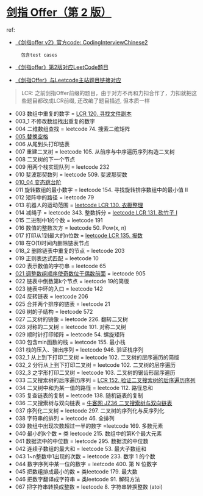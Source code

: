 # [剑指 Offer（第 2 版）](https://github.com/doocs/leetcode/blob/main/lcof/README.md)
ref:
- [《剑指offer v2》官方code: CodingInterviewChinese2](https://github.com/zhedahht/CodingInterviewChinese2/tree/master)

        包含test cases
- [《剑指offer》第2版对应LeetCode题目](https://tangshusen.me/LeetCode/CodingInterview.html)
- [《剑指Offer》与Leetcode主站题目链接对应](https://github.com/yanring/jianzhi-Offer-Leetcode)

> LCR: 之前剑指Offer前缀的题目，由于对方不再和力扣合作了，力扣就把这些题目都改成LCR前缀, 还改编了题目描述, 但本质一样

- 003 数组中重复的数字 = [LCR 120. 寻找文件副本](https://leetcode.cn/problems/shu-zu-zhong-zhong-fu-de-shu-zi-lcof/description/)
- 003_1 不修改数组找出重复的数字
- 004 二维数组查找 = leetcode 74. 搜索二维矩阵
- [005 替换空格](005_test.go)
- 006 从尾到头打印链表
- 007 重建二叉树 = leetcode 105. 从前序与中序遍历序列构造二叉树
- 008 二叉树的下一个节点
- 009 用两个栈实现队列 = leetcode 232
- 010 斐波那契数列 = leetcode 509. 斐波那契数
- [010_04 变态跳台阶](010_04_test.go)
- 011 旋转数组的最小数字 = leetcode 154. 寻找旋转排序数组中的最小值 II
- 012 矩阵中的路径 = leetcode 79
- 013 机器人的运动范围 = [leetcode LCR 130. 衣橱整理](https://leetcode.cn/problems/ji-qi-ren-de-yun-dong-fan-wei-lcof/description/)
- 014 减绳子 = leetcode 343. 整数拆分 = [leetcode LCR 131. 砍竹子 I](https://leetcode.cn/problems/jian-sheng-zi-lcof/description/)
- 015 二进制中1的个数 = leetcode 191
- 016 数值的整数次方 = leetcode 50. Pow(x, n)
- 017 打印从1到最大的n位数 = [leetcode LCR 135. 报数](https://leetcode.cn/problems/da-yin-cong-1dao-zui-da-de-nwei-shu-lcof/description/)
- 018 在O(1)时间内删除链表节点
- 018_2 删除链表中重复的节点 = leetcode 203
- 019 正则表达式匹配 = leetcode 10
- 020 表示数值的字符串 = leetcode 65
- [021 调整数组顺序使奇数位于偶数前面](021_test.go) = leetcode 905
- 022 链表中倒数第k个节点 = leetcode 19的简版
- 023 链表中环的入口 = leetcode 142
- 024 反转链表 = leetcode 206
- 025 合并两个排序的链表 = leetcode 21
- 026 树的子结构 = leetcode 572
- 027 二叉树的镜像 = leetcode 226. 翻转二叉树
- 028 对称的二叉树 = leetcode 101. 对称二叉树
- 029 顺时针打印矩阵 = leetcode 54. 螺旋矩阵
- 030 包含min函数的栈 = leetcode 155. 最小栈
- 031 栈的压入、弹出序列 = leetcode 946. 验证栈序列
- 032_1 从上到下打印二叉树 = leetcode 102. 二叉树的层序遍历的简版
- 032_2 分行从上到下打印二叉树 = leetcode 102. 二叉树的层序遍历
- 032_3 之字形打印二叉树 = leetcode 103. 二叉树的锯齿形层序遍历
- 033 二叉搜索树的后序遍历序列 = [LCR 152. 验证二叉搜索树的后序遍历序列](https://leetcode.cn/problems/er-cha-sou-suo-shu-de-hou-xu-bian-li-xu-lie-lcof/description/)
- 034 二叉树中和为某一值的路径 = leetcode 112. 路径总和
- 035 复查链表的复制 = leetcode 138. 随机链表的复制
- 036 二叉搜索树与双向链表 = [牛客网 JZ36 二叉搜索树与双向链表](https://www.nowcoder.com/practice/947f6eb80d944a84850b0538bf0ec3a5?tpId=13&tqId=11179&tPage=1&rp=1&ru=/ta/coding-interviews&qru=/ta/coding-interviews/question-ranking)
- 037 序列化二叉树 = leetcode 297. 二叉树的序列化与反序列化
- 038 字符串的排列 = leetcode 46. 全排列
- 039 数组中出现次数超过一半的数字 =leetcode 169. 多数元素
- 040 最小的k个数 = 类 leetcode 215. 数组中的第K个最大元素
- 041 数据流中的中位数 = leetcode 295. 数据流的中位数
- 042 连续子数组的最大和 = leetcode 53. 最大子数组和
- 043 1~n整数中1出现的次数 = leetcode 233. 数字 1 的个数
- 044 数字序列中某一位的数字 = leetcode 400. 第 N 位数字
- 045 把数组排成最小的数 = 类leetcode 179. 最大数
- 046 把数字翻译成字符串 = 类leetcode 91. 解码方法
- 067 把字符串转换成整数 = leetcode 8. 字符串转换整数 (atoi)